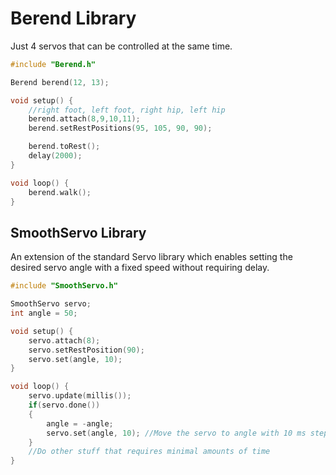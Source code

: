 # Berend  Library
Just 4 servos that can be controlled at the same time.

``` cpp
#include "Berend.h"

Berend berend(12, 13);

void setup() {
    //right foot, left foot, right hip, left hip
    berend.attach(8,9,10,11);
    berend.setRestPositions(95, 105, 90, 90);

    berend.toRest();
    delay(2000);
}

void loop() {
    berend.walk();
}
```

## SmoothServo  Library
An extension of the standard Servo library which enables setting the desired servo angle with a fixed speed without requiring delay.

``` cpp
#include "SmoothServo.h"

SmoothServo servo;
int angle = 50;

void setup() {
    servo.attach(8);
    servo.setRestPosition(90);
    servo.set(angle, 10);
}

void loop() {
    servo.update(millis());
    if(servo.done())
    {
        angle = -angle;
        servo.set(angle, 10); //Move the servo to angle with 10 ms steps.
    }
    //Do other stuff that requires minimal amounts of time
}
```

